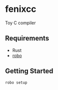 # fenixcc

Toy C compiler

## Requirements

- Rust
- [robo](https://github.com/tj/robo)

## Getting Started

```
robo setup
```
